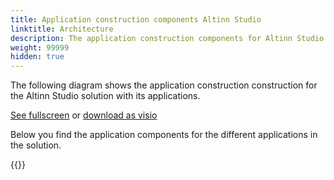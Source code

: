 ```yaml
---
title: Application construction components Altinn Studio
linktitle: Architecture
description: The application construction components for Altinn Studio includes all components uses to create the Altinn Studio Applications.
weight: 99999
hidden: true
---
```


The following diagram shows the application construction construction for the Altinn Studio solution with its applications.

[See fullscreen](/altinn-studio/architecture/altinnstudio_application_construction_architecture.svg)
or [download as visio](/altinn-studio/architecture/altinnstudio_application_construction_architecture.vsdx)

<object data="altinnstudio_application_construction_architecture.svg" type="image/svg+xml" style="width: 100%;"></object>

Below you find the application components for the different applications in the solution.

{{<children />}}
